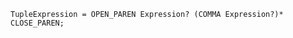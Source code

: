 <!-- This file is generated automatically by infrastructure scripts. Please don't edit by hand. -->

```{ .ebnf .slang-ebnf #TupleExpression }
TupleExpression = OPEN_PAREN Expression? (COMMA Expression?)* CLOSE_PAREN;
```
